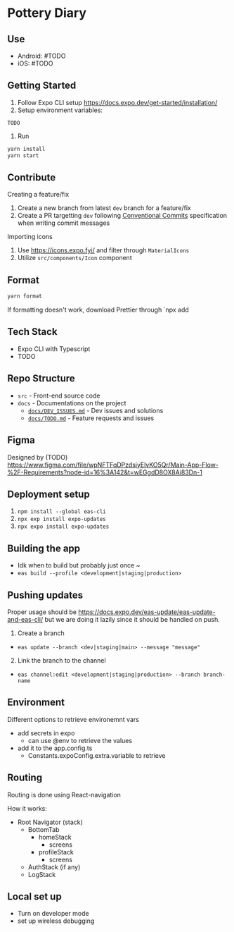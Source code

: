 # Pottery Diary

## Use
- Android: #TODO
- iOS: #TODO

## Getting Started
1. Follow Expo CLI setup https://docs.expo.dev/get-started/installation/
2. Setup environment variables:
  ```
  TODO
  ```
1. Run
  ```bash
  yarn install
  yarn start
  ```

## Contribute
Creating a feature/fix
1. Create a new branch from latest `dev` branch for a feature/fix
2. Create a PR targetting `dev` following [Conventional Commits](https://www.conventionalcommits.org/) specification when writing commit messages

Importing icons
1. Use https://icons.expo.fyi/ and filter through `MaterialIcons`
2. Utilize `src/components/Icon` component 

## Format
```bash
yarn format
```

If formatting doesn't work, download Prettier through `npx add

## Tech Stack
- Expo CLI with Typescript
- TODO

## Repo Structure
- `src` - Front-end source code
- `docs` - Documentations on the project
  - [`docs/DEV_ISSUES.md`](docs/DEV_ISSUES.md) - Dev issues and solutions
  - [`docs/TODO.md`](docs/TODO.md) - Feature requests and issues

## Figma
Designed by (TODO) 
https://www.figma.com/file/wpNFTFqDPzdsiyElvKO5Qr/Main-App-Flow-%2F-Requirements?node-id=16%3A142&t=wEGgdD8OX8Ai83Dn-1

## Deployment setup
  1. `npm install --global eas-cli`
  2. `npx exp install expo-updates`
  3. `npx expo install expo-updates`

## Building the app
  - Idk when to build but probably just once ~ 
  - `eas build --profile <development|staging|production>`

## Pushing updates
Proper usage should be https://docs.expo.dev/eas-update/eas-update-and-eas-cli/ but we are doing it lazily since it should be handled on push.
  1. Create a branch 
   - `eas update --branch <dev|staging|main> --message "message"` 
  2. Link the branch to the channel
   - `eas channel:edit <development|staging|production> --branch branch-name`

## Environment
Different options to retrieve environemnt vars
  - add secrets in expo
    - can use @env to retrieve the values
  - add it to the app.config.ts
    - Constants.expoConfig.extra.variable to retrieve

## Routing 
Routing is done using React-navigation

How it works: 
 - Root Navigator (stack)
   - BottomTab
     - homeStack
       - screens
     - profileStack
       - screens
   - AuthStack (if any)
   - LogStack


## Local set up
 - Turn on developer mode
 - set up wireless debugging

